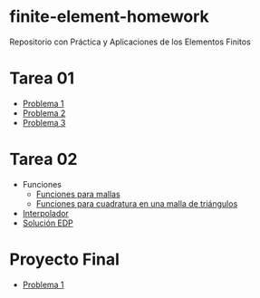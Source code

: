 # finite-element-homework
Repositorio con Práctica y Aplicaciones de los Elementos Finitos
# Tarea 01
 * [Problema 1](Problema01.md)
 * [Problema 2](Problema02.md)
 * [Problema 3](Problema03.md)
# Tarea 02
 * Funciones
    * [Funciones para mallas](funciones-para-mallas.md)
    * [Funciones para cuadratura en una malla de triángulos](funciones-cuadratura-mallas.md)
 * [Interpolador](Interpolador-T02.md)
 * [Solución EDP](EDP-T02.md)
 # Proyecto Final
 * [Problema 1](Proyecto-01.md)
